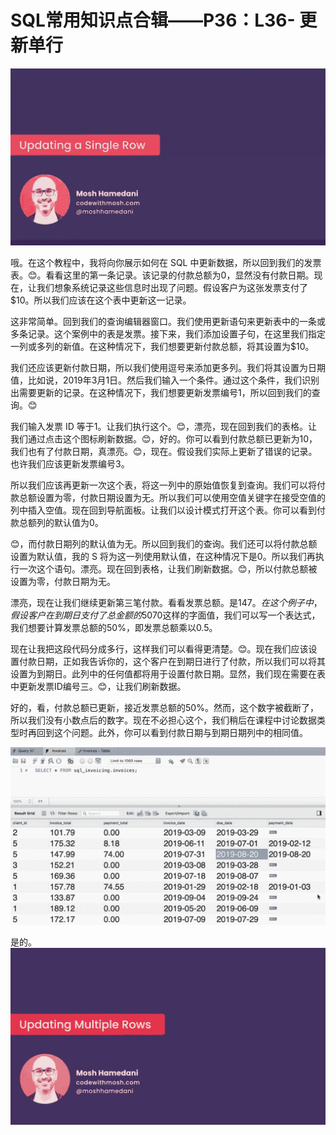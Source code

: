 # SQL常用知识点合辑——P36：L36- 更新单行 

![](img/f1453961f41a6ece6590726af431f558_0.png)

哦。在这个教程中，我将向你展示如何在 SQL 中更新数据，所以回到我们的发票表。😊。看看这里的第一条记录。该记录的付款总额为0，显然没有付款日期。现在，让我们想象系统记录这些信息时出现了问题。假设客户为这张发票支付了$10。所以我们应该在这个表中更新这一记录。

这非常简单。回到我们的查询编辑器窗口。我们使用更新语句来更新表中的一条或多条记录。这个案例中的表是发票。接下来，我们添加设置子句，在这里我们指定一列或多列的新值。在这种情况下，我们想要更新付款总额，将其设置为$10。

我们还应该更新付款日期，所以我们使用逗号来添加更多列。我们将其设置为日期值，比如说，2019年3月1日。然后我们输入一个条件。通过这个条件，我们识别出需要更新的记录。在这种情况下，我们想要更新发票编号1，所以回到我们的查询。😊

我们输入发票 ID 等于1。让我们执行这个。😊，漂亮，现在回到我们的表格。让我们通过点击这个图标刷新数据。😊，好的。你可以看到付款总额已更新为10，我们也有了付款日期，真漂亮。😊，现在。假设我们实际上更新了错误的记录。也许我们应该更新发票编号3。

所以我们应该再更新一次这个表，将这一列中的原始值恢复到查询。我们可以将付款总额设置为零，付款日期设置为无。所以我们可以使用空值关键字在接受空值的列中插入空值。现在回到导航面板。让我们以设计模式打开这个表。你可以看到付款总额列的默认值为0。

😊，而付款日期列的默认值为无。所以回到我们的查询。我们还可以将付款总额设置为默认值，我的 S 将为这一列使用默认值，在这种情况下是0。所以我们再执行一次这个语句。漂亮。现在回到表格，让我们刷新数据。😊，所以付款总额被设置为零，付款日期为无。

漂亮，现在让我们继续更新第三笔付款。看看发票总额。是$147。在这个例子中，假设客户在到期日支付了总金额的50%。所以回到我们的查询窗口，这里不使用像$70这样的字面值，我们可以写一个表达式，我们想要计算发票总额的50%，即发票总额乘以0.5。

现在让我把这段代码分成多行，这样我们可以看得更清楚。😊。现在我们应该设置付款日期，正如我告诉你的，这个客户在到期日进行了付款，所以我们可以将其设置为到期日。此列中的任何值都将用于设置付款日期。显然，我们现在需要在表中更新发票ID编号三。😊，让我们刷新数据。

好的，看，付款总额已更新，接近发票总额的50%。然而，这个数字被截断了，所以我们没有小数点后的数字。现在不必担心这个，我们稍后在课程中讨论数据类型时再回到这个问题。此外，你可以看到付款日期与到期日期列中的相同值。

![](img/f1453961f41a6ece6590726af431f558_2.png)

是的。![](img/f1453961f41a6ece6590726af431f558_4.png)
